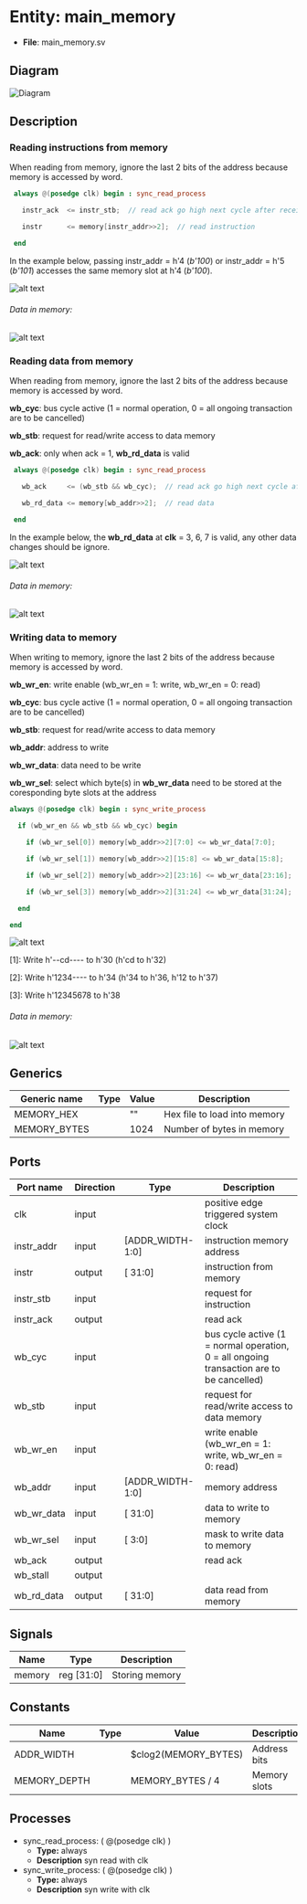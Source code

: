 # Entity: main_memory 

- **File**: main_memory.sv
## Diagram

![Diagram](main_memory.svg "Diagram")
## Description


 ### Reading instructions from memory
 When reading from memory, ignore the last 2 bits of the address because memory is accessed by word.
 
 ``` verilog
  always @(posedge clk) begin : sync_read_process

    instr_ack  <= instr_stb;  // read ack go high next cycle after receiving stb (request)

    instr      <= memory[instr_addr>>2];  // read instruction

  end
 ```
 In the example below, passing instr_addr = h'4 (*b'100*) or instr_addr = h'5 (*b'101*) accesses the same memory slot at h'4 (*b'100*).
 
![alt text](wavedrom_uy8n0.svg "title") 

 ###### Data in memory:
 
![alt text](wavedrom_bjgo1.svg "title") 

 ### Reading data from memory
 When reading from memory, ignore the last 2 bits of the address because memory is accessed by word.

 **wb_cyc**: bus cycle active (1 = normal operation, 0 = all ongoing transaction are to be cancelled)

 **wb_stb**: request for read/write access to data memory

 **wb_ack**: only when ack = 1, **wb_rd_data** is valid
 ``` verilog
  always @(posedge clk) begin : sync_read_process

    wb_ack     <= (wb_stb && wb_cyc);  // read ack go high next cycle after receiving stb (request)

    wb_rd_data <= memory[wb_addr>>2];  // read data

  end
 ```
 In the example below, the **wb_rd_data** at **clk** = 3, 6, 7 is valid, any other data changes should be ignore.
 
![alt text](wavedrom_6bzf2.svg "title") 

 ###### Data in memory:
 
![alt text](wavedrom_jrHA3.svg "title") 

 ### Writing data to memory
 When writing to memory, ignore the last 2 bits of the address because memory is accessed by word.

 **wb_wr_en**: write enable (wb_wr_en = 1: write, wb_wr_en = 0: read)

 **wb_cyc**: bus cycle active (1 = normal operation, 0 = all ongoing transaction are to be cancelled)

 **wb_stb**: request for read/write access to data memory

 **wb_addr**: address to write

 **wb_wr_data**: data need to be write

 **wb_wr_sel**: select which byte(s) in **wb_wr_data** need to be stored at the coresponding byte slots at the address
  ``` verilog
  always @(posedge clk) begin : sync_write_process

    if (wb_wr_en && wb_stb && wb_cyc) begin

      if (wb_wr_sel[0]) memory[wb_addr>>2][7:0] <= wb_wr_data[7:0];

      if (wb_wr_sel[1]) memory[wb_addr>>2][15:8] <= wb_wr_data[15:8];

      if (wb_wr_sel[2]) memory[wb_addr>>2][23:16] <= wb_wr_data[23:16];

      if (wb_wr_sel[3]) memory[wb_addr>>2][31:24] <= wb_wr_data[31:24];

    end

  end
  ```
 
![alt text](wavedrom_IPYJ4.svg "title") 

 [1]: Write h'--cd---- to h'30 (h'cd to h'32)

 [2]: Write h'1234---- to h'34 (h'34 to h'36, h'12 to h'37)

 [3]: Write h'12345678 to h'38
 ###### Data in memory:
 
![alt text](wavedrom_hlQ75.svg "title") 



## Generics

| Generic name | Type | Value | Description                  |
| ------------ | ---- | ----- | ---------------------------- |
| MEMORY_HEX   |      | ""    | Hex file to load into memory |
| MEMORY_BYTES |      | 1024  | Number of bytes in memory    |
## Ports

| Port name  | Direction | Type             | Description                                                                              |
| ---------- | --------- | ---------------- | ---------------------------------------------------------------------------------------- |
| clk        | input     |                  | positive edge triggered system clock                                                     |
| instr_addr | input     | [ADDR_WIDTH-1:0] | instruction memory address                                                               |
| instr      | output    | [          31:0] | instruction from memory                                                                  |
| instr_stb  | input     |                  | request for instruction                                                                  |
| instr_ack  | output    |                  | read ack                                                                                 |
| wb_cyc     | input     |                  | bus cycle active (1 = normal operation, 0 = all ongoing transaction are to be cancelled) |
| wb_stb     | input     |                  | request for read/write access to data memory                                             |
| wb_wr_en   | input     |                  | write enable (wb_wr_en = 1: write, wb_wr_en = 0: read)                                   |
| wb_addr    | input     | [ADDR_WIDTH-1:0] | memory address                                                                           |
| wb_wr_data | input     | [          31:0] | data to write to memory                                                                  |
| wb_wr_sel  | input     | [           3:0] | mask to write data to memory                                                             |
| wb_ack     | output    |                  | read ack                                                                                 |
| wb_stall   | output    |                  |                                                                                          |
| wb_rd_data | output    | [          31:0] | data read from memory                                                                    |
## Signals

| Name   | Type       | Description    |
| ------ | ---------- | -------------- |
| memory | reg [31:0] | Storing memory |
## Constants

| Name         | Type | Value                | Description  |
| ------------ | ---- | -------------------- | ------------ |
| ADDR_WIDTH   |      | $clog2(MEMORY_BYTES) | Address bits |
| MEMORY_DEPTH |      | MEMORY_BYTES / 4     | Memory slots |
## Processes
- sync_read_process: ( @(posedge clk) )
  - **Type:** always
  - **Description**
  syn read with clk 
- sync_write_process: ( @(posedge clk) )
  - **Type:** always
  - **Description**
  syn write with clk 
